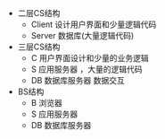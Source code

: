 * 二层CS结构
	* Client   设计用户界面和少量逻辑代码
	* Server  数据库(大量逻辑代码)
* 三层CS结构
	* C      用户界面设计和少量的业务逻辑
	* S      应用服务器 ，大量的逻辑代码
	* DB    数据库服务器  数据交互
* BS结构
	* B     浏览器
	* S     应用服务器
	* DB   数据库服务器